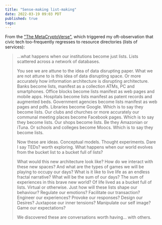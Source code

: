 ```yaml
---
title: "Sense-making list-making"
date: 2022-03-19 09:03 PDT
published: true
tags:
---
```


From the ["The MetaCryptoVerse"](https://tymbals.com/splash/metacryptoverse.html), which triggered my oft-observation that civic tech too-frequently regresses to resource directories (lists of services):

<blockquote markdown="1">

...what happens when our institutions become just lists. Lists scattered across a network of databases.

You see we are attune to the idea of data disrupting paper. What we are not attune to is this idea of data disrupting space. Or more accurately how information architecture is disrupting architecture. Banks become lists, manifest as a collection ATMs, PC and smartphones. Office blocks become lists manifest as web pages and mobile apps. Hospitals become lists manifest as patent records and augmented beds. Government agencies become lists manifest as web pages and pdfs. Libraries become Google. Which is to say they become lists. Our clubs and churches or more accurately our communal meeting places become Facebook pages. Which is to say they become lists. Our shops become lists. Be they Amazonian or iTuna. Or schools and colleges become Moocs. Which is to say they become lists.

Now these are ideas. Conceptual models. Thought experiments. Dare I say TEDs? worth exploring. What happens when our world evolves from the bucket list to a bucket full of lists?

What would this new architecture look like? How do we interact with these new spaces? And what are the types of games we will be playing to occupy our days? What is it like to live life as an endless fractal narrative? What will be the sum of our days? The sum of experiences in this brave new world? Of life lived as a bucket full of lists. Virtual or otherwise. Just how will these lists shape our behaviour? Regulate our emotions? Facilitate our transaction? Engineer our experiences? Provoke our responses? Design our Desires? Juxtapose our inner tensions? Manipulate our self image? Game our expectations?

We discovered these are conversations worth having... with others.

</blockquote>
